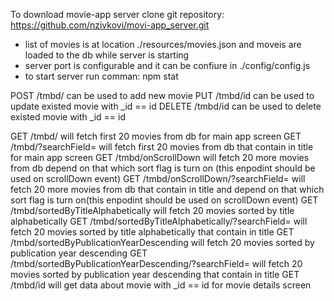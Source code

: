 To download movie-app server clone git repository: https://github.com/nzivkovi/movi-app_server.git

- list of movies is at location ./resources/movies.json and moveis are loaded to the db while server is starting
- server port is configurable and it can be confiure in ./config/config.js
- to start server run comman: npm stat

POST /tmbd/ can be used to add new movie
PUT /tmbd/id can be used to update existed movie with _id == id
DELETE /tmbd/id  can be used to delete existed movie with _id == id

GET /tmbd/ will fetch first 20 movies from db for main app screen
GET /tmbd/?searchField=<string> will fetch first 20 movies from db that contain <string> in title for main app screen
GET /tmbd/onScrollDown will fetch 20 more movies from db depend on that which sort flag is turn on (this enpodint should be used on scrollDown event)
GET /tmbd/onScrollDown/?searchField=<string> will fetch 20 more movies from db that contain <string> in title and depend on that which sort flag is turn on(this enpodint should be used on scrollDown event)
GET /tmbd/sortedByTitleAlphabetically will fetch 20 movies sorted by title alphabetically
GET /tmbd/sortedByTitleAlphabetically/?searchField=<string> will fetch 20 movies sorted by title alphabetically that contain <string> in title
GET /tmbd/sortedByPublicationYearDescending will fetch 20 movies sorted by publication year descending
GET /tmbd/sortedByPublicationYearDescending/?searchField=<string> will fetch 20 movies sorted by publication year descending that contain <string> in title
GET /tmbd/id will get data about movie with _id == id for movie details screen

